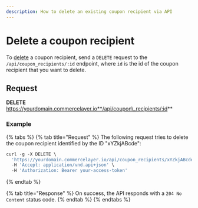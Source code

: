 ```yaml
---
description: How to delete an existing coupon recipient via API
---
```


# Delete a coupon recipient

To [delete](https://docs.commercelayer.io/developers/deleting-resources) a coupon recipient, send a `DELETE` request to the `/api/coupon_recipients/:id` endpoint, where `id` is the id of the coupon recipient that you want to delete.

## Request

**DELETE** https://yourdomain.commercelayer.io**/api/coupon\_recipients/:id**

### Example

{% tabs %}
{% tab title="Request" %}
The following request tries to delete the coupon recipient identified by the ID "xYZkjABcde":

```javascript
curl -g -X DELETE \
  'https://yourdomain.commercelayer.io/api/coupon_recipients/xYZkjABcde' \
  -H 'Accept: application/vnd.api+json' \
  -H 'Authorization: Bearer your-access-token'
```
{% endtab %}

{% tab title="Response" %}
On success, the API responds with a `204 No Content` status code.
{% endtab %}
{% endtabs %}
